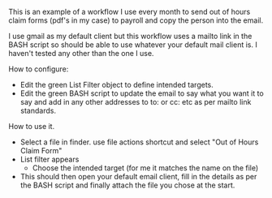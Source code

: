 This is an example of a workflow I use every month to send out of hours claim forms (pdf's in my case) to payroll and copy the person into the email.

I use gmail as my default client but this workflow uses a mailto link in the BASH script so should be able to use whatever your default mail client is. I haven't tested any other than the one I use.

How to configure:

- Edit the green List Filter object to define intended targets.
- Edit the green BASH script to update the email to say what you want it to say and add in any other addresses to to: or cc: etc as per mailto link standards.


How to use it.

- Select a file in finder.
use file actions shortcut and select "Out of Hours Claim Form"
- List filter appears
	- Choose the intended target (for me it matches the name on the file)
- This should then open your default email client, fill in the details as per the BASH script and finally attach the file you chose at the start.
